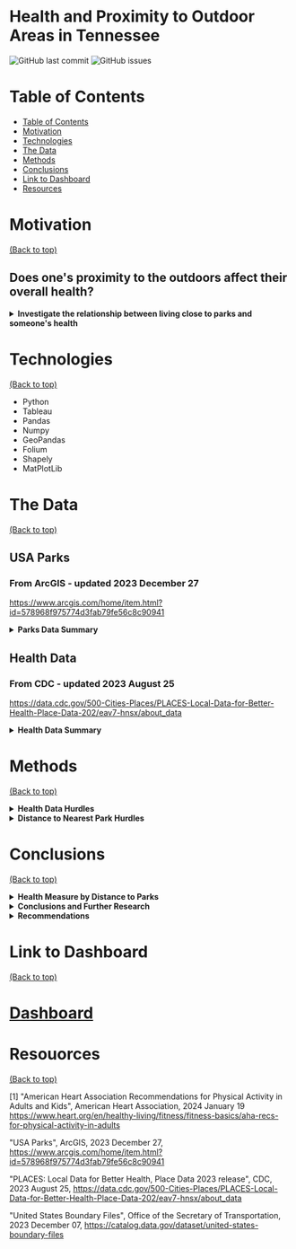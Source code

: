 # Health and Proximity to Outdoor Areas in Tennessee

![GitHub last commit](https://img.shields.io/github/last-commit/derekbeistad/health-and-proximity-to-natural-areas-analysis)
![GitHub issues](https://img.shields.io/github/issues-raw/derekbeistad/health-and-proximity-to-natural-areas-analysis)

# Table of Contents
- [Table of Contents](#table-of-contents)
- [Motivation](#motivation)
- [Technologies](#technologies)
- [The Data](#the-data)
- [Methods](#methods)
- [Conclusions](#conclusions)
- [Link to Dashboard](#link-to-dashboard)
- [Resources](#resources)

# Motivation
[(Back to top)](#table-of-contents)
## Does one's proximity to the outdoors affect their overall health?

<details>
<summary><b>Investigate the relationship between living close to parks and someone's health</b></summary>
<br/>
Staying active is a crucial part of a healthy lifestyle. According to the American Heart Assocciation, 150 minutes a week of moderate-intensity activity can  "Lower the risk of heart disease, stroke, type 2 diabetes, (and) high blood pressure..." [1]. With this information, we want to know if living closer (having easy access) to a park will affects someone's overall health.
    
![Tableau screenshot](https://github.com/derekbeistad/health-and-proximity-to-natural-areas-analysis/blob/main/images/intro-img.jpg?raw=true)

</details>


# Technologies
[(Back to top)](#table-of-contents)
- Python
- Tableau
- Pandas
- Numpy
- GeoPandas
- Folium
- Shapely
- MatPlotLib

# The Data
[(Back to top)](#table-of-contents)
## USA Parks
### From ArcGIS - updated 2023 December 27
https://www.arcgis.com/home/item.html?id=578968f975774d3fab79fe56c8c90941
    <details>
    <summary><b>Parks Data Summary</b></summary>
    <br/>
- Gathered the park boundaries for parks, gardens, and forests at national, state, county, regional, and local levels
- 722 natural areas in or bordering Tennessee
![Parks Map screenshot](https://github.com/derekbeistad/health-and-proximity-to-natural-areas-analysis/blob/main/images/parksmap.jpg?raw=true)
![Num of Parks by Type screenshot](https://github.com/derekbeistad/health-and-proximity-to-natural-areas-analysis/blob/main/images/parks-by-type.jpg?raw=true)
    </details>
## Health Data
### From CDC - updated 2023 August 25
https://data.cdc.gov/500-Cities-Places/PLACES-Local-Data-for-Better-Health-Place-Data-202/eav7-hnsx/about_data
    <details>
    <summary><b>Health Data Summary</b></summary>
    <br/>
- Health data for 429 different locations throughout Tennessee for the years 2020 and 2021
- Health data is for adults aged 18 and older.
![Health Data Map screenshot](https://github.com/derekbeistad/health-and-proximity-to-natural-areas-analysis/blob/main/images/healthdata-map.jpg?raw=true)
    </details>

# Methods
[(Back to top)](#table-of-contents)
    <details>
    <summary><b>Health Data Hurdles</b></summary>
    <br/>
Finding a dataset with health data tied to specific geolocations was difficult. I eventually cam across the PLACES dataset from the CDC. This provides data for 36 different measures of health broken down by location. I then decided to focus the research on 8 of the 36 measures

- Stroke
- Obesity
- Asthma
- High Blood Pressure
- Coronary Heart Disease
- Diabetes
- Depression
- Lack of Health Insurance
    
    </details>
    
<details>
<summary><b>Distance to Nearest Park Hurdles</b></summary>
<br/>

Once I had the datasets loaded and cleaned, I shifted my focus on calculating the minimum distance from each location to the nearest park. After some exploration and research, I landed on a method I developed using nested iterations and reprojecting the geometry into a different Coordinate Reference System (CRS) in order to get accurate distances in meters. 

With the distances calculated, a distribution shows a right skew. More of these health points are located closer to 0 kilometes to a park than located 20+ kilometers away. This could present issues in the calculations to come.
    
![Distance Distribution screenshot](https://github.com/derekbeistad/health-and-proximity-to-natural-areas-analysis/blob/main/images/distancedistribution.jpg?raw=true)
To combat this, I grouped the health data into 3 distinct groups.

Distance Groups:
- Close (0km to 3.96km)
- Medium (3.97km - 12.26km)
- Far (12.26km +)

Now we see an even distribution between close, medium, and far health points.
![Distance Group Counts screenshot](https://github.com/derekbeistad/health-and-proximity-to-natural-areas-analysis/blob/main/images/distance-group-count.jpg?raw=true)

Now when we calculate the health values within these groups, we can more accurately compare the results to each group without the worry of sample size variance between them.
    
Here is a map showing both the health points and park locations. The Health points are color coded to inducate if they are located "close", "medium", or "far" from the closest park to them.
![Health and Parks Map](https://github.com/derekbeistad/health-and-proximity-to-natural-areas-analysis/blob/main/images/healthparks-map.jpg?raw=true)
    
[Interactive Folium Map](https://derekbeistad.github.io/Health-and-Proximity-to-Parks-Map/tn_parks.html)
    
</details>

# Conclusions
[(Back to top)](#table-of-contents)
<details>
<summary><b>Health Measure by Distance to Parks</b></summary>
<br/>
Looking at the scatter plot, notice how each measure has a positive, albeit small positive correlation and small R-Squared value, showing significance.
    <br/>
    <br/>
    
![Distance Scatter Plot](https://github.com/derekbeistad/health-and-proximity-to-natural-areas-analysis/blob/main/images/distancescatter.jpg?raw=true)

Looking at the bar graph, we notice that the percentage of these health measures are slightly lower in the close category than in the far category, furthering the relationship.
    
![Distance Bar Chart](https://github.com/derekbeistad/health-and-proximity-to-natural-areas-analysis/blob/main/images/distance-bar.jpg?raw=true)
    
It's important to note that these correlations are small, and there are many other factors that influence these health measures. While proximity to natural areas alone will not positively impact someone's health, it does provide easier access to free physical activity and fresh air.
</details>
<details>
<summary><b>Conclusions and Further Research</b></summary>
<br/>
Overall we saw that there is a slight correlation between health and proximity to natural areas. It is important to note that correlation does not mean causation, as many factors impact someone's health, and being close to a natural area does not imply that the park was used by the locals regularly.
<br/>
Even so, we did see a relationship and more research should be done with more precise locations. It would be interesting to see these health mesaures calculated with respect to park usage in addition to proximity to the parks.
    
![Conclusions Image](https://github.com/derekbeistad/health-and-proximity-to-natural-areas-analysis/blob/main/images/conclusions.jpg?raw=true) 
</details>

<details>
<summary><b>Recommendations</b></summary>
<br/>
The American Heart Association recommends at least 150 minutes of moderate-intensity activity per week (30 minutes per day, 5 x week), but states that 300 minutes (1 hour per day, 5 x week) will increase the benefits seen. This includes a lower risk of heart disease, stroke, diabetes, and high blood pressure. We saw these same measures in our analysis.

Moderate-Intensity Activities Include:
- brisk walking
- dancing
- gardening
- tennis
- biking
- etc.
    
###### Activity recommendations and examples come from the American Heart Association [1]    
</details>


# Link to Dashboard
[(Back to top)](#table-of-contents)

# [Dashboard](https://public.tableau.com/views/health-and-proximity-to-natural-areas/HealthandProximitytoNaturalAreas?:language=en-US&:sid=&:display_count=n&:origin=viz_share_link)

# Resouorces
[(Back to top)](#table-of-contents)

[1] "American Heart Association Recommendations for Physical Activity in Adults and Kids", American Heart Association, 2024 January 19 https://www.heart.org/en/healthy-living/fitness/fitness-basics/aha-recs-for-physical-activity-in-adults

"USA Parks", ArcGIS, 2023 December 27, https://www.arcgis.com/home/item.html?id=578968f975774d3fab79fe56c8c90941

"PLACES: Local Data for Better Health, Place Data 2023 release", CDC, 2023 August 25, https://data.cdc.gov/500-Cities-Places/PLACES-Local-Data-for-Better-Health-Place-Data-202/eav7-hnsx/about_data

"United States Boundary Files", Office of the Secretary of Transportation, 2023 December 07, https://catalog.data.gov/dataset/united-states-boundary-files